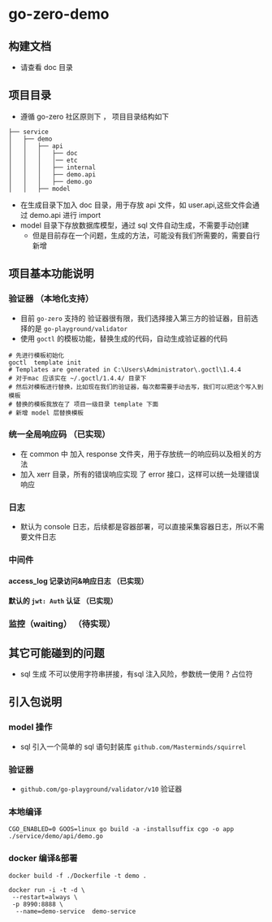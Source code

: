 # go-zero-demo

## 构建文档
- 请查看 doc 目录

## 项目目录

- 遵循 go-zero 社区原则下 ， 项目目录结构如下

```
├── service
│   ├── demo
│   │   ├── api
│   │   │   ├── doc
│   │   │   │── etc   
│   │   │   ├── internal
│   │   │   ├── demo.api
│   │   │   ├── demo.go
│   │   ├── model
```

- 在生成目录下加入 doc 目录，用于存放 api 文件，如 user.api,这些文件会通过 demo.api 进行 import
- model 目录下存放数据库模型，通过 sql 文件自动生成，不需要手动创建
  - 但是目前存在一个问题，生成的方法，可能没有我们所需要的，需要自行新增

## 项目基本功能说明

### 验证器 （本地化支持）
- 目前 `go-zero` 支持的 验证器很有限，我们选择接入第三方的验证器，目前选择的是 `go-playground/validator`
- 使用 `goctl` 的模板功能，替换生成的代码，自动生成验证器的代码

```shell
# 先进行模板初始化
goctl  template init 
# Templates are generated in C:\Users\Administrator\.goctl\1.4.4
# 对于mac 应该实在 ~/.goctl/1.4.4/ 目录下
# 然后对模板进行替换，比如现在我们的验证器，每次都需要手动去写，我们可以把这个写入到模板
# 替换的模板我放在了 项目一级目录 template 下面
# 新增 model 层替换模板
```

### 统一全局响应码 （已实现）
- 在 common 中 加入 response 文件夹，用于存放统一的响应码以及相关的方法
- 加入 xerr 目录，所有的错误响应实现 了 error 接口，这样可以统一处理错误响应

### 日志
- 默认为 console 日志，后续都是容器部署，可以直接采集容器日志，所以不需要文件日志

### 中间件
#### access_log  记录访问&响应日志 （已实现）
#### 默认的 `jwt: Auth` 认证 （已实现）

### 监控（waiting） （待实现）

## 其它可能碰到的问题

- sql 生成 不可以使用字符串拼接，有sql 注入风险，参数统一使用 ? 占位符

## 引入包说明

### model 操作
- sql 引入一个简单的 sql 语句封装库 `github.com/Masterminds/squirrel`

### 验证器

- `github.com/go-playground/validator/v10`  验证器

### 本地编译
`CGO_ENABLED=0 GOOS=linux go build -a -installsuffix cgo -o app ./service/demo/api/demo.go`

### docker 编译&部署
`docker build -f ./Dockerfile -t demo .`

```shell
docker run -i -t -d \
 --restart=always \
 -p 8990:8888 \
  --name=demo-service  demo-service
```
